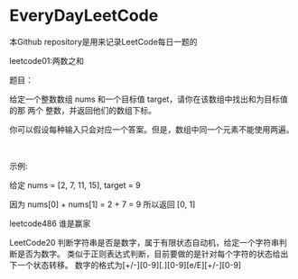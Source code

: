 # EveryDayLeetCode
本Github repository是用来记录LeetCode每日一题的

leetcode01:两数之和

题目：

给定一个整数数组 nums 和一个目标值 target，请你在该数组中找出和为目标值的那 两个 整数，并返回他们的数组下标。

你可以假设每种输入只会对应一个答案。但是，数组中同一个元素不能使用两遍。

 

示例:

给定 nums = [2, 7, 11, 15], target = 9

因为 nums[0] + nums[1] = 2 + 7 = 9
所以返回 [0, 1]

leetcode486 谁是赢家

LeetCode20 判断字符串是否是数字，属于有限状态自动机，给定一个字符串判断是否为数字。
           类似于正则表达式判断，目前要做的是针对每个字符的状态给出下一个状态转移。
           数字的格式为[+/-][0-9][.][0-9][e/E][+/-][0-9]

